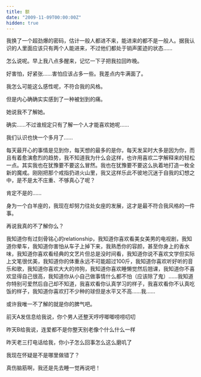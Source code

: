 ```yaml
---
title: 额
date: "2009-11-09T00:00:00Z"
hidden: true
---
```

我换了一个超劲爆的密码，估计一般人都进不来，能进来的都不是一般人。据我认识的人里面应该只有两个人能进来，不过他们都处于销声匿迹的状态……
  
怎么说呢。早上我八点多醒来，记忆一下子把我拉回昨晚。
  
好害怕，好紧张……害怕应该占多一些。我差点内牛满面了。
  
我怎么可能这么感性呢，不符合我的风格。
  
但是内心确确实实感到了一种被划到的痛。
  
她说我不了解她。
  
确实……不过谁规定只有了解一个人才能喜欢她呢……
  
我们认识也快一个多月了……
  
每天最开心的事情是见到你，每天想的最多的是你，每天发呆时大多是因为你，而且有着愈演愈烈的趋势，我不知道我为什么会这样，也许用喜欢二字解释来的轻松一点。其实我也在犹豫要不要这么冒然。我也在犹豫要不要这么执着地打造一枚全新的魔戒。刚刚把那个戒指扔进火山里，我又这样乐此不彼地沉迷于自我的幻想之中，是不是太不庄重、不够真心了呢？
  
肯定不是的……
  
身为一个白羊座的，我现在却努力往处女座的发展，这才是最不符合我风格的一件事。
  
再说我真的不了解你么？
  
我知道你有过刻骨铭心的relationship，我知道你喜欢看美女美男的电视剧，我知道你晕车，我知道你害怕从车子上掉下来，我熟悉你的容颜，甚至你身上的香水味，我知道你喜欢看经典的文艺片但总是没时间看，我知道你说不喜欢文学但实际上文笔很优美，我知道你的体重永远不可能超过100斤，我知道你喜欢听好听的音乐和歌，我知道你喜欢大大的帅狗，我知道你喜欢睡懒觉然后翘课，我知道你不喜欢显得自己很高，我知道你从小自己做事情什么都不怕（应该除了鬼）……我知道你特别可爱然后自己却不知道，我喜欢看你认真学习的样子，我喜欢看你不认真吃饭的样子，我知道你喜欢打不少种的球但是水平又不高……我……
  
或许我唯一不了解的就是你的脾气吧。

前天A发信息给我说，你个男人还整天哼哼唧唧唠唠叨叨
  
昨天B给我说，连爱都不是你整天别老像个什么什么一样
  
昨天老三打电话给我，你小子怎么回事怎么这么磨叽了
  
我现在怀疑是不是哪里做错了？
  
真伤脑筋啊，我还是先去睡一觉再说吧！